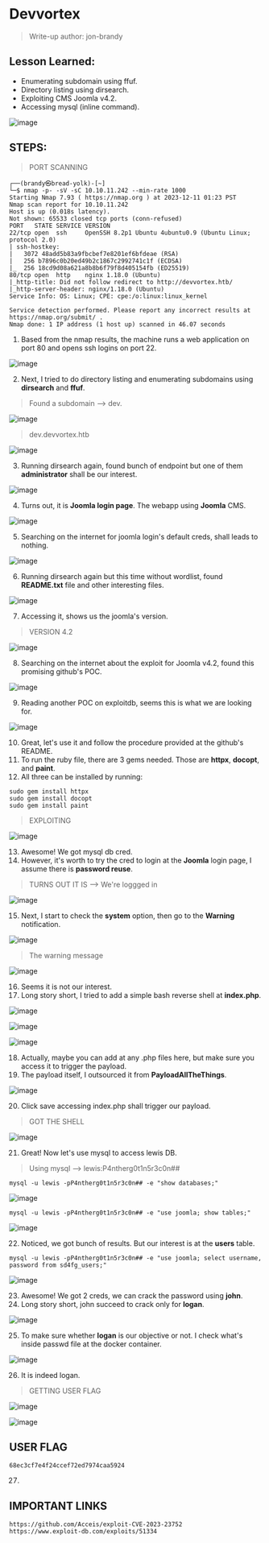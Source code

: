 # Devvortex
> Write-up author: jon-brandy

## Lesson Learned:
- Enumerating subdomain using ffuf.
- Directory listing using dirsearch.
- Exploiting CMS Joomla v4.2.
- Accessing mysql (inline command).

![image](https://github.com/jon-brandy/hackthebox/assets/70703371/c8f39e13-398d-457a-9e4c-144fc3b34e35)


## STEPS:
> PORT SCANNING

```
┌──(brandy㉿bread-yolk)-[~]
└─$ nmap -p- -sV -sC 10.10.11.242 --min-rate 1000     
Starting Nmap 7.93 ( https://nmap.org ) at 2023-12-11 01:23 PST
Nmap scan report for 10.10.11.242
Host is up (0.018s latency).
Not shown: 65533 closed tcp ports (conn-refused)
PORT   STATE SERVICE VERSION
22/tcp open  ssh     OpenSSH 8.2p1 Ubuntu 4ubuntu0.9 (Ubuntu Linux; protocol 2.0)
| ssh-hostkey: 
|   3072 48add5b83a9fbcbef7e8201ef6bfdeae (RSA)
|   256 b7896c0b20ed49b2c1867c2992741c1f (ECDSA)
|_  256 18cd9d08a621a8b8b6f79f8d405154fb (ED25519)
80/tcp open  http    nginx 1.18.0 (Ubuntu)
|_http-title: Did not follow redirect to http://devvortex.htb/
|_http-server-header: nginx/1.18.0 (Ubuntu)
Service Info: OS: Linux; CPE: cpe:/o:linux:linux_kernel

Service detection performed. Please report any incorrect results at https://nmap.org/submit/ .
Nmap done: 1 IP address (1 host up) scanned in 46.07 seconds
```

1. Based from the nmap results, the machine runs a web application on port 80 and opens ssh logins on port 22.

![image](https://github.com/jon-brandy/hackthebox/assets/70703371/255c310a-13f0-45ae-b577-c6595e09a3bc)


2. Next, I tried to do directory listing and enumerating subdomains using **dirsearch** and **ffuf**.  

> Found a subdomain --> dev.

![image](https://github.com/jon-brandy/hackthebox/assets/70703371/0be7379d-60e0-4c59-bb60-b7fac8d2d383)


> dev.devvortex.htb

![image](https://github.com/jon-brandy/hackthebox/assets/70703371/39af9892-c655-4589-a4aa-7fd5ac5af7dc)


3. Running dirsearch again, found bunch of endpoint but one of them **administrator** shall be our interest.

![image](https://github.com/jon-brandy/hackthebox/assets/70703371/b40a7b83-edad-493e-ac79-e66d4e1bcc81)


4. Turns out, it is **Joomla login page**. The webapp using **Joomla** CMS.

![image](https://github.com/jon-brandy/hackthebox/assets/70703371/452101aa-1232-4b6c-8fca-f411881795e0)


5. Searching on the internet for joomla login's default creds, shall leads to nothing.

![image](https://github.com/jon-brandy/hackthebox/assets/70703371/9b745f33-12bd-4216-a328-395676b9a3c4)


6. Running dirsearch again but this time without wordlist, found **README.txt** file and other interesting files.


![image](https://github.com/jon-brandy/hackthebox/assets/70703371/84bd48f3-803b-44f2-91f6-d30a454f1321)


7. Accessing it, shows us the joomla's version.


> VERSION 4.2

![image](https://github.com/jon-brandy/hackthebox/assets/70703371/0c30845a-a544-42f6-a3fb-063287bfbb21)


8. Searching on the internet about the exploit for Joomla v4.2, found this promising github's POC.

![image](https://github.com/jon-brandy/hackthebox/assets/70703371/b5c4a4e5-aff2-4256-b7b7-4be768cbabf9)


9. Reading another POC on exploitdb, seems this is what we are looking for.

![image](https://github.com/jon-brandy/hackthebox/assets/70703371/87e3696c-c140-43c9-92d6-e28182fe81ef)


10. Great, let's use it and follow the procedure provided at the github's README.
11. To run the ruby file, there are 3 gems needed. Those are **httpx**, **docopt**, and **paint**.
12. All three can be installed by running:

```
sudo gem install httpx
sudo gem install docopt
sudo gem install paint
```

> EXPLOITING

![image](https://github.com/jon-brandy/hackthebox/assets/70703371/4e130ec1-d1bb-4c7b-985a-6c017facf4af)


13. Awesome! We got mysql db cred.
14. However, it's worth to try the cred to login at the **Joomla** login page, I assume there is **password reuse**.

> TURNS OUT IT IS --> We're loggged in

![image](https://github.com/jon-brandy/hackthebox/assets/70703371/73ecccf0-db1a-4ac1-9a08-0ee944eef37d)


15. Next, I start to check the **system** option, then go to the **Warning** notification.

![image](https://github.com/jon-brandy/hackthebox/assets/70703371/a73ff503-1ef6-4cda-a424-8fa465d3be32)

> The warning message

![image](https://github.com/jon-brandy/hackthebox/assets/70703371/78bbbfb4-5bbd-474c-8b5f-eae43e83d079)


16. Seems it is not our interest.
17. Long story short, I tried to add a simple bash reverse shell at **index.php**.

![image](https://github.com/jon-brandy/hackthebox/assets/70703371/283ed526-bb49-46f9-b819-305c8cb51044)


![image](https://github.com/jon-brandy/hackthebox/assets/70703371/7d1f5082-9027-4493-900b-0cba670c699e)


![image](https://github.com/jon-brandy/hackthebox/assets/70703371/a84c0253-6b1d-4d0c-a55b-cf5df8d0b14b)


18. Actually, maybe you can add at any .php files here, but make sure you access it to trigger the payload.
19. The payload itself, I outsourced it from **PayloadAllTheThings**.


![image](https://github.com/jon-brandy/hackthebox/assets/70703371/2a199f22-0a8f-494c-b7dd-49ec601d2a37)


20. Click save accessing index.php shall trigger our payload.

> GOT THE SHELL

![image](https://github.com/jon-brandy/hackthebox/assets/70703371/492ac440-0433-438b-b78f-3d6a9d614d80)


21. Great! Now let's use mysql to access lewis DB.

> Using mysql --> lewis:P4ntherg0t1n5r3c0n##

```
mysql -u lewis -pP4ntherg0t1n5r3c0n## -e "show databases;"
```

![image](https://github.com/jon-brandy/hackthebox/assets/70703371/9be8a365-b6f0-4ef1-b269-54543cd24fae)


```
mysql -u lewis -pP4ntherg0t1n5r3c0n## -e "use joomla; show tables;"
```

![image](https://github.com/jon-brandy/hackthebox/assets/70703371/c955f290-824e-4439-be9e-a0620e51834b)


22. Noticed, we got bunch of results. But our interest is at the **users** table.

```
mysql -u lewis -pP4ntherg0t1n5r3c0n## -e "use joomla; select username, password from sd4fg_users;"
```

![image](https://github.com/jon-brandy/hackthebox/assets/70703371/53e02946-1c36-45a7-90d5-521e87e46a38)


23. Awesome! We got 2 creds, we can crack the password using **john**.
24. Long story short, john succeed to crack only for **logan**.

![image](https://github.com/jon-brandy/hackthebox/assets/70703371/afff59fd-0473-42ff-a6ed-b062f1be0038)


25. To make sure whether **logan** is our objective or not. I check what's inside passwd file at the docker container.

![image](https://github.com/jon-brandy/hackthebox/assets/70703371/40e3e93a-2f32-481d-b853-b1f5c5e6cf6d)


26. It is indeed logan.

> GETTING USER FLAG

![image](https://github.com/jon-brandy/hackthebox/assets/70703371/9ccd9b85-5156-49b5-92e7-2deab3508c3e)


![image](https://github.com/jon-brandy/hackthebox/assets/70703371/6cdcb370-e092-49f6-9009-7ffe1cc2c6bd)


## USER FLAG

```
68ec3cf7e4f24ccef72ed7974caa5924
```

27. 

## IMPORTANT LINKS

```
https://github.com/Acceis/exploit-CVE-2023-23752
https://www.exploit-db.com/exploits/51334
```
